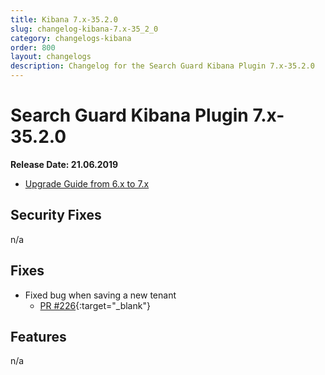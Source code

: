 ```yaml
---
title: Kibana 7.x-35.2.0
slug: changelog-kibana-7.x-35_2_0
category: changelogs-kibana
order: 800
layout: changelogs
description: Changelog for the Search Guard Kibana Plugin 7.x-35.2.0
---
```


<!---
Copyright 2020 floragunn GmbH
-->

# Search Guard Kibana Plugin 7.x-35.2.0

**Release Date: 21.06.2019**

* [Upgrade Guide from 6.x to 7.x](../_docs_installation/installation_upgrading_6_7.md)

## Security Fixes

n/a

## Fixes

* Fixed bug when saving a new tenant
  * [PR #226](https://github.com/floragunncom/search-guard-kibana-plugin/pull/226){:target="_blank"}

## Features

n/a